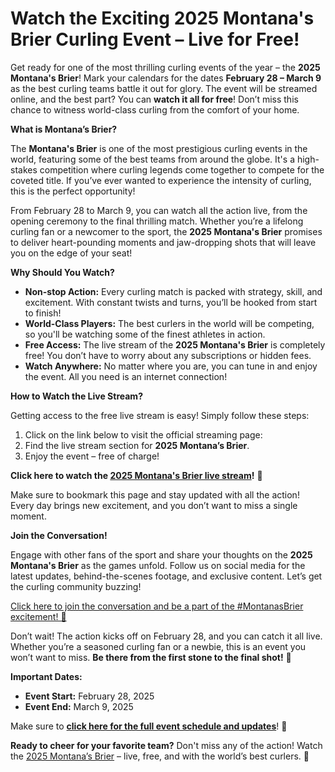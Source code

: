 # Watch the Exciting 2025 Montana's Brier Curling Event – Live for Free!

Get ready for one of the most thrilling curling events of the year – the **2025 Montana's Brier**! Mark your calendars for the dates **February 28 – March 9** as the best curling teams battle it out for glory. The event will be streamed online, and the best part? You can **watch it all for free**! Don’t miss this chance to witness world-class curling from the comfort of your home.

**What is Montana’s Brier?**

The **Montana's Brier** is one of the most prestigious curling events in the world, featuring some of the best teams from around the globe. It's a high-stakes competition where curling legends come together to compete for the coveted title. If you’ve ever wanted to experience the intensity of curling, this is the perfect opportunity!

From February 28 to March 9, you can watch all the action live, from the opening ceremony to the final thrilling match. Whether you’re a lifelong curling fan or a newcomer to the sport, the **2025 Montana's Brier** promises to deliver heart-pounding moments and jaw-dropping shots that will leave you on the edge of your seat!

**Why Should You Watch?**

- **Non-stop Action:** Every curling match is packed with strategy, skill, and excitement. With constant twists and turns, you’ll be hooked from start to finish!
- **World-Class Players:** The best curlers in the world will be competing, so you'll be watching some of the finest athletes in action.
- **Free Access:** The live stream of the **2025 Montana's Brier** is completely free! You don’t have to worry about any subscriptions or hidden fees.
- **Watch Anywhere:** No matter where you are, you can tune in and enjoy the event. All you need is an internet connection!

**How to Watch the Live Stream?**

Getting access to the free live stream is easy! Simply follow these steps:

1. Click on the link below to visit the official streaming page:
2. Find the live stream section for **2025 Montana’s Brier**.
3. Enjoy the event – free of charge!

**Click here to watch the [2025 Montana's Brier live stream](https://tinyurl.com/livestreamfreeo?st=2025montanasbrier&si=gh)!** 🎥

Make sure to bookmark this page and stay updated with all the action! Every day brings new excitement, and you don’t want to miss a single moment.

**Join the Conversation!**

Engage with other fans of the sport and share your thoughts on the **2025 Montana's Brier** as the games unfold. Follow us on social media for the latest updates, behind-the-scenes footage, and exclusive content. Let’s get the curling community buzzing!

[Click here to join the conversation and be a part of the #MontanasBrier excitement! 🥌](https://tinyurl.com/livestreamfreeo?st=2025montanasbrier&si=gh)

Don’t wait! The action kicks off on February 28, and you can catch it all live. Whether you’re a seasoned curling fan or a newbie, this is an event you won’t want to miss. **Be there from the first stone to the final shot!** 🥌

**Important Dates:**

- **Event Start:** February 28, 2025
- **Event End:** March 9, 2025

Make sure to [**click here for the full event schedule and updates**](https://tinyurl.com/livestreamfreeo?st=2025montanasbrier&si=gh)! 🌟

**Ready to cheer for your favorite team?** Don't miss any of the action! Watch the [2025 Montana’s Brier](https://tinyurl.com/livestreamfreeo?st=2025montanasbrier&si=gh) – live, free, and with the world’s best curlers. 🥌
